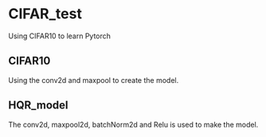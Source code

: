 # CIFAR_test
Using CIFAR10 to learn Pytorch
## CIFAR10
Using the conv2d and maxpool to create the model.

## HQR_model
The conv2d, maxpool2d, batchNorm2d and Relu is used to make the model.

